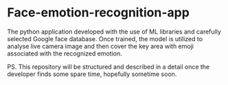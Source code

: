 # Face-emotion-recognition-app
The python application developed with the use of ML libraries and carefully selected Google face database. Once trained, the model is utilized to analyse live camera image and then cover the key area with emoji associated with the recognized emotion.

PS. This repository will be structured and described in a detail once the developer finds some spare time, hopefully sometime soon.
